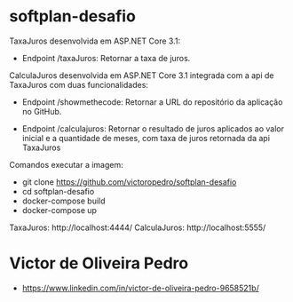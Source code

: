 # softplan-desafio

TaxaJuros desenvolvida em ASP.NET Core 3.1:
- Endpoint /taxaJuros: Retornar a taxa de juros.

CalculaJuros desenvolvida em ASP.NET Core 3.1 integrada com a api de TaxaJuros com duas funcionalidades:
- Endpoint /showmethecode: Retornar a URL do repositório da aplicação no GitHub.

- Endpoint /calculajuros: Retornar o resultado de juros aplicados ao valor inicial e a quantidade de meses, com taxa de juros retornada da api TaxaJuros

Comandos executar a imagem:
   - git clone https://github.com/victoropedro/softplan-desafio
   - cd softplan-desafio
   - docker-compose build
   - docker-compose up
   
TaxaJuros: http://localhost:4444/
CalculaJuros: http://localhost:5555/

# Victor de Oliveira Pedro
- https://www.linkedin.com/in/victor-de-oliveira-pedro-9658521b/

